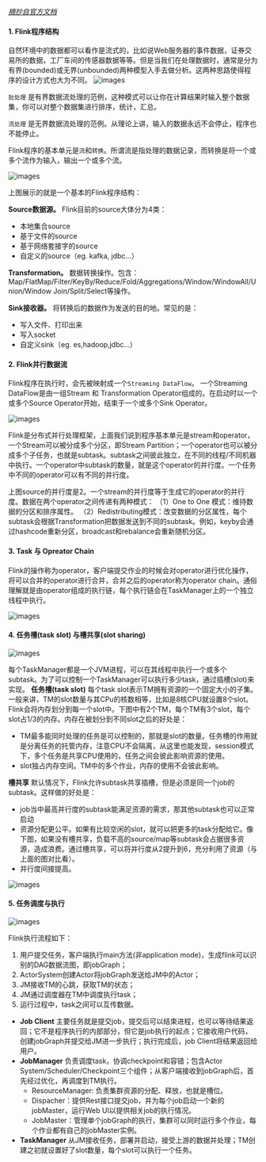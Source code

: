 <u>*摘抄自官方文档*</u>

#### 1. Flink程序结构
自然环境中的数据都可以看作是流式的，比如说Web服务器的事件数据，证券交易所的数据，工厂车间的传感器数据等等。但是当我们在处理数据时，通常是分为有界(bounded)或无界(unbounded)两种模型入手去做分析。这两种思路使得程序的设计方式也大为不同。
![images](https://github.com/LadyTao/study-notes/blob/main/bigData/Flink/picture/bounded-unbounded.png)

`批处理` 是有界数据流处理的范例，这种模式可以让你在计算结果时输入整个数据集，你可以对整个数据集进行排序，统计，汇总。

`流处理` 是无界数据流处理的范例。从理论上讲，输入的数据永远不会停止，程序也不能停止。

Flink程序的基本单元是`流`和`转换`。所谓流是指处理的数据记录，而转换是将一个或多个流作为输入，输出一个或多个流。

![images](https://github.com/LadyTao/study-notes/blob/main/bigData/Flink/picture/program_dataflow.svg)

上图展示的就是一个基本的Flink程序结构：

**Source数据源。** Flink目前的source大体分为4类：
* 本地集合source
* 基于文件的source
* 基于网络套接字的source
* 自定义的source（eg. kafka, jdbc...）

**Transformation。** 数据转换操作。包含：
Map/FlatMap/Filter/KeyBy/Reduce/Fold/Aggregations/Window/WindowAll/Union/Window Join/Split/Select等操作。

**Sink接收器。** 将转换后的数据作为发送的目的地。常见的是：
* 写入文件、打印出来
* 写入socket
* 自定义sink（eg. es,hadoop,jdbc...）

#### 2. Flink并行数据流
Flink程序在执行时，会先被映射成一个`Streaming DataFlow`。 一个Streaming DataFlow是由一组Stream 和 Transformation Operator组成的。在启动时以一个或多个Source Operator开始，结束于一个或多个Sink Operator。

![images](https://github.com/LadyTao/study-notes/blob/main/bigData/Flink/picture/parallel_dataflow.svg)

Flink是分布式并行处理框架，上面我们说到程序基本单元是stream和operator，一个Stream可以被分成多个分区，即Stream Partition；一个operator也可以被分成多个子任务，也就是subtask。subtask之间彼此独立，在不同的线程/不同机器中执行。一个operator中subtask的数量，就是这个operator的并行度。一个任务中不同的operator可以有不同的并行度。

上图source的并行度是2。一个stream的并行度等于生成它的operator的并行度。数据在两个operator之间传递有两种模式：
（1）One to One 模式：维持数据的分区和排序属性。
（2）Redistributing模式：改变数据的分区属性，每个subtask会根据Transformation把数据发送到不同的subtask。例如，keyby会通过hashcode重新分区，broadcast和rebalance会重新随机分区。

#### 3. Task 与 Opreator Chain
Flink的操作称为operator，客户端提交作业的时候会对operator进行优化操作，将可以合并的operator进行合并，合并之后的operator称为operator chain。通俗理解就是由operator组成的执行链，每个执行链会在TaskManager上的一个独立线程中执行。

![images](https://github.com/LadyTao/study-notes/blob/main/bigData/Flink/picture/tasks_chains.svg)

#### 4. 任务槽(task slot) 与槽共享(slot sharing)
![images](https://github.com/LadyTao/study-notes/blob/main/bigData/Flink/picture/tasks_slots.svg)

每个TaskManager都是一个JVM进程，可以在其线程中执行一个或多个subtask。为了可以控制一个TaskManager可以执行多少task，通过插槽(slot)来实现。
**任务槽(task slot)** 每个task slot表示TM拥有资源的一个固定大小的子集。一般来讲，TM的slot数量与其CPu的核数相等，比如是8核CPU就设置8个slot。Flink会将内存划分到每一个slot中。下图中有2个TM，每个TM有3个slot，每个slot占1/3的内存。内存在被划分到不同slot之后的好处是：
* TM最多能同时处理的任务是可以控制的，那就是slot的数量。任务槽的作用就是分离任务的托管内存，注意CPU不会隔离，从这里也能发现，session模式下，多个任务是共享CPU使用的，任务之间会彼此影响资源的使用。
* slot独占内存空间。TM中的多个作业，内存的使用不会彼此影响。

**槽共享** 
默认情况下，Flink允许subtask共享插槽，但是必须是同一个job的subtask。这样做的好处是：
* job当中最高并行度的subtask能满足资源的需求，那其他subtask也可以正常启动
* 资源分配更公平。如果有比较空闲的slot，就可以把更多的task分配给它。像下图，如果没有槽共享，负载不高的source/map等subtask会占据很多资源，造成浪费。通过槽共享，可以将并行度从2提升到6，充分利用了资源（与上面的图对比看）。
* 并行度间接提高。

![images](https://github.com/LadyTao/study-notes/blob/main/bigData/Flink/picture/slot_sharing.svg)

#### 5. 任务调度与执行
![images](https://github.com/LadyTao/study-notes/blob/main/bigData/Flink/picture/processes.svg)

Flink执行流程如下：
1. 用户提交任务，客户端执行main方法(非application mode)，生成flink可以识别的DAG数据流图，即jobGraph；
2. ActorSystem创建Actor将jobGraph发送给JM中的Actor；
3. JM接收TM的心跳，获取TM的状态；
4. JM通过调度器在TM中调度执行task；
5. 运行过程中，task之间可以互传数据。

* **Job Client**
    主要任务就是提交job，提交后可以结束进程，也可以等待结果返回；它不是程序执行的内部部分，但它是job执行的起点；它接收用户代码，创建jobGraph并提交给JM进一步执行；执行完成后，job Client将结果返回给用户。
* **JobManager**
    负责调度task，协调checkpoint和容错；包含Actor System/Scheduler/Checkpoint三个组件；从客户端接收到jobGraph后，首先经过优化，再调度到TM执行。
    - ResourceManager: 负责集群资源的分配、释放，也就是槽位。
    - Dispacher：提供Rest接口提交job，并为每个job启动一个新的jobMaster，运行Web UI以提供相关job的执行情况。
    - JobMaster：管理单个jobGraph的执行，集群可以同时运行多个作业，每个作业都有自己的jobMaster实例。
* **TaskManager**
    从JM接收任务，部署并启动，接受上游的数据并处理；TM创建之初就设置好了slot数量，每个slot可以执行一个任务。

